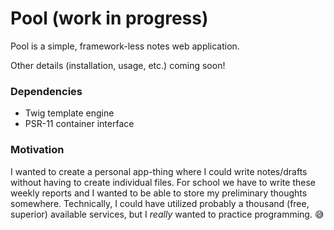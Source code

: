 # Pool (work in progress)
Pool is a simple, framework-less notes web application.

Other details (installation, usage, etc.) coming soon!

### Dependencies
- Twig template engine
- PSR-11 container interface

### Motivation
I wanted to create a personal app-thing where I could write notes/drafts without having to create individual files. For school we have to write these weekly reports and I wanted to be able to store my preliminary thoughts somewhere. Technically, I could have utilized probably a thousand (free, superior) available services, but I *really* wanted to practice programming. :sweat_smile:
